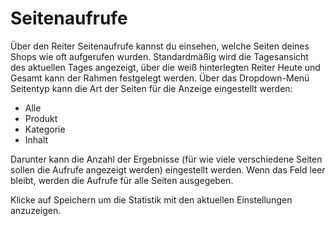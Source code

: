 # Seitenaufrufe 

Über den Reiter Seitenaufrufe kannst du einsehen, welche Seiten deines Shops wie oft aufgerufen wurden. Standardmäßig wird die Tagesansicht des aktuellen Tages angezeigt, über die weiß hinterlegten Reiter Heute und Gesamt kann der Rahmen festgelegt werden. Über das Dropdown-Menü Seitentyp kann die Art der Seiten für die Anzeige eingestellt werden:

-   Alle
-   Produkt
-   Kategorie
-   Inhalt

Darunter kann die Anzahl der Ergebnisse \(für wie viele verschiedene Seiten sollen die Aufrufe angezeigt werden\) eingestellt werden. Wenn das Feld leer bleibt, werden die Aufrufe für alle Seiten ausgegeben.

Klicke auf Speichern um die Statistik mit den aktuellen Einstellungen anzuzeigen.



